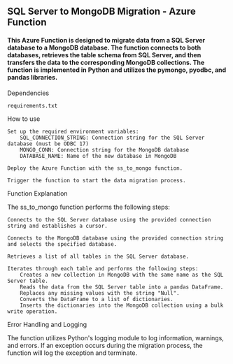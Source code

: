 ## SQL Server to MongoDB Migration - Azure Function

#### This Azure Function is designed to migrate data from a SQL Server database to a MongoDB database. The function connects to both databases, retrieves the table schema from SQL Server, and then transfers the data to the corresponding MongoDB collections. The function is implemented in Python and utilizes the pymongo, pyodbc, and pandas libraries.
Dependencies
    
    requirements.txt
    
How to use

    Set up the required environment variables:
        SQL_CONNECTION_STRING: Connection string for the SQL Server database (must be ODBC 17)
        MONGO_CONN: Connection string for the MongoDB database
        DATABASE_NAME: Name of the new database in MongoDB

    Deploy the Azure Function with the ss_to_mongo function.

    Trigger the function to start the data migration process.

Function Explanation

The ss_to_mongo function performs the following steps:

    Connects to the SQL Server database using the provided connection string and establishes a cursor.

    Connects to the MongoDB database using the provided connection string and selects the specified database.

    Retrieves a list of all tables in the SQL Server database.

    Iterates through each table and performs the following steps:
        Creates a new collection in MongoDB with the same name as the SQL Server table.
        Reads the data from the SQL Server table into a pandas DataFrame.
        Replaces any missing values with the string "Null".
        Converts the DataFrame to a list of dictionaries.
        Inserts the dictionaries into the MongoDB collection using a bulk write operation.

Error Handling and Logging

The function utilizes Python's logging module to log information, warnings, and errors. If an exception occurs during the migration process, the function will log the exception and terminate.
